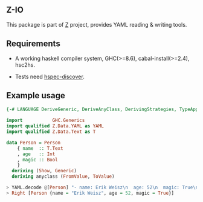 ## Z-IO

This package is part of [Z](https://github.com/haskell-Z/Z) project, provides YAML reading & writing tools.

## Requirements

* A working haskell compiler system, GHC(>=8.6), cabal-install(>=2.4), hsc2hs.

* Tests need [hspec-discover](https://hackage.haskell.org/package/hspec-discover).

## Example usage

```haskell
{-# LANGUAGE DeriveGeneric, DeriveAnyClass, DerivingStrategies, TypeApplication #-}

import           GHC.Generics
import qualified Z.Data.YAML as YAML
import qualified Z.Data.Text as T

data Person = Person
    { name  :: T.Text
    , age   :: Int
    , magic :: Bool
    }
  deriving (Show, Generic)
  deriving anyclass (FromValue, ToValue)

> YAML.decode @[Person] "- name: Erik Weisz\n  age: 52\n  magic: True\n"
> Right [Person {name = "Erik Weisz", age = 52, magic = True}]
```
